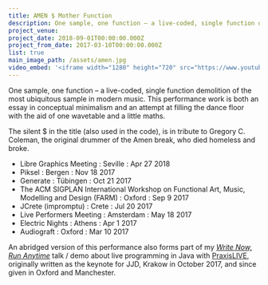 ```yaml
---
title: AMEN $ Mother Function
description: One sample, one function – a live-coded, single function demolition of the most ubiquitous sample in modern music.
project_venue:
project_date: 2018-09-01T00:00:00.000Z
project_from_date: 2017-03-10T00:00:00.000Z
list: true
main_image_path: /assets/amen.jpg
video_embed: '<iframe width="1280" height="720" src="https://www.youtube-nocookie.com/embed/SgE9POc5BdA?rel=0" frameborder="0" allowfullscreen></iframe'
---
```

One sample, one function – a live-coded, single function demolition of the most
ubiquitous sample in modern music. This performance work is both an essay in
conceptual minimalism and an attempt at filling the dance floor with the aid of 
one wavetable and a little maths.

The silent $ in the title (also used in the code), is in tribute to Gregory C. Coleman,
the original drummer of the Amen break, who died homeless and broke.

  * Libre Graphics Meeting : Seville : Apr 27 2018
  * Piksel : Bergen : Nov 18 2017
  * Generate : Tübingen : Oct 21 2017
  * The ACM SIGPLAN International Workshop on Functional Art, Music, Modelling and Design (FARM) : Oxford : Sep 9 2017
  * JCrete (impromptu) : Crete : Jul 20 2017
  * Live Performers Meeting : Amsterdam : May 18 2017
  * Electric Nights : Athens : Apr 1 2017
  * Audiograft : Oxford : Mar 10 2017

An abridged version of this performance also forms part of my _[Write Now, Run Anytime](https://youtu.be/3cQ-8wZwsmY)_ 
talk / demo about live programming in Java with [PraxisLIVE](https://www.praxislive.org),
originally written as the keynote for JJD, Krakow in October 2017, and since given in
Oxford and Manchester.

